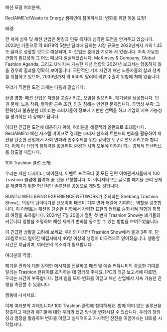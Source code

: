 패션 모델 여러분께,

ReclAIME'd/Waste to Energy 캠페인에 참여하세요: 변화를 위한 행동 요청!

배경:

전 세계 섬유 및 패션 산업은 환경과 인류 복지에 심각한 도전을 안겨주고 있습니다. 2023년 기준으로 약 9879억 5천만 달러에 달하는 시장 규모는 2032년까지 거의 1.35조 달러로 성장할 것으로 예상되며, 이 산업은 중대한 기로에 서 있습니다. 지속 가능한 관행의 필요성이 그 어느 때보다 절실해졌습니다. McKinsey & Company, Global Fashion Agenda, 그리고 UN 지속 가능한 패션 연합의 2024년 보고서는 행동하지 않을 경우의 결과를 명확히 보여줍니다: 극단적인 기후 사건이 패션 노동자들의 삶과 생계를 위협하고 있으며, 2030년까지 약 650억 달러의 의류 수출이 위험에 처해 있습니다.

우리가 직면한 도전 과제는 다음과 같습니다:

환경 영향: 패션 산업은 자원을 고갈시키고, 오염을 일으키며, 폐기물을 생성합니다.
인권 문제: 노동 착취, 열악한 근무 조건, 인권 침해는 만연한 문제입니다.
투명성 부족: 그린워싱과 불충분한 데이터는 소비자들이 정보에 기반한 선택을 하고 기업의 지속 가능성을 평가하는 데 장애가 됩니다.

이러한 긴급한 도전에 대응하기 위해, 여러분을 해결책의 일환으로 초대합니다. ReclAIME'd 패션 시스템 마이크로 경제는 소비자 선호와 트렌드의 변화를 활용하여 패션을 단순한 산업에서 사회 변화와 민주주의를 위한 강력한 도구로 변모시키고자 합니다. 이제 이 산업의 잠재력을 활용하여 환경과 사회 모두에 이익이 되는 경제적 인센티브를 창출할 때입니다.

100 Trashion 클럽 소개:

우리는 패션 디자이너, 에이전시, 이벤트 프로모터 및 모든 관련 이해관계자들에게 100 Trashion 클럽에 참여해 줄 것을 요청합니다. 이 이니셔티브는 글로벌 폐기물 관리 문제를 해결하기 위한 혁신적인 솔루션을 공동으로 개발할 것입니다.

BUNTU WELLBEING EXPERIENCE NETWORK가 주최하는 Shebang Trashion Show는 의상의 뒷이야기를 선보이며 패션이 기후 변화 해결에 기여하는 역할을 강조합니다. 이 이벤트는 패션을 단순한 미학에서 강력한 표현의 형태로 승화시켜 저항과 회복의 여정을 축하합니다. 2024년 7월 20일에 열린 첫 번째 Trashion Show는 폐기물의 커뮤니티 영향을 조명하며 패션 세계가 변화를 옹호할 수 있는 방법을 보여주었습니다.

이 긴급한 상황을 고려해 보세요: 우리의 마지막 Trashion Show에서 불과 3주 후, 단 20킬로미터 떨어진 매립지에서 40명 이상의 생명이 비극적으로 잃어졌습니다. 행동할 시간은 지금이며, 여러분의 목소리가 필요합니다.

여러분의 역할:

폐기물 관리에 대한 강력한 메시지를 전달하고 패션 및 예술 커뮤니티의 중요한 기여를 알리는 Trashion 런웨이를 조직하는 데 함께해 주세요. IPC의 최근 보고서에 따르면, 우리는 시간이 부족합니다. 함께 힘을 모아 변화를 이끌고 패션 산업에서 지속 가능한 관행을 촉진할 수 있습니다.

행동에 나서세요:

이제 여러분의 차례입니다! 100 Trashion 클럽에 참여하세요. 함께 의미 있는 솔루션을 창출하고 패션과 폐기물에 대한 우리의 접근 방식을 변화시킬 수 있습니다. 우리의 창의성과 열정을 활용하여 변화를 이끌고 실제적이고 가시적인 진전을 이끌어내는 대화를 시작합시다.